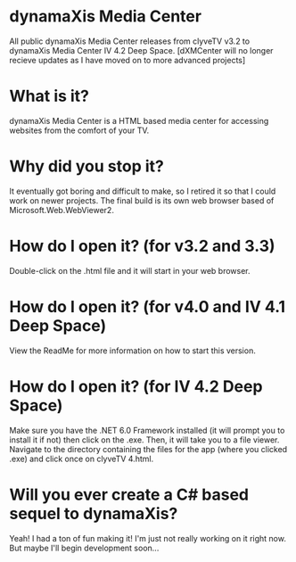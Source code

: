 # dynamaXis Media Center
All public dynamaXis Media Center releases from clyveTV v3.2 to dynamaXis Media Center IV 4.2 Deep Space. [dXMCenter will no longer recieve updates as I have moved on to more advanced projects]
# What is it?
dynamaXis Media Center is a HTML based media center for accessing websites from the comfort of your TV.
# Why did you stop it?
It eventually got boring and difficult to make, so I retired it so that I could work on newer projects. The final build is its own web browser based of Microsoft.Web.WebViewer2.
# How do I open it? (for v3.2 and 3.3)
Double-click on the .html file and it will start in your web browser.
# How do I open it? (for v4.0 and IV 4.1 Deep Space)
View the ReadMe for more information on how to start this version.
# How do I open it? (for IV 4.2 Deep Space)
Make sure you have the .NET 6.0 Framework installed (it will prompt you to install it if not) then click on the .exe. Then, it will take you to a file viewer. Navigate to the directory containing the files for the app (where you clicked .exe) and click once on clyveTV 4.html.
# Will you ever create a C# based sequel to dynamaXis?
Yeah! I had a ton of fun making it! I'm just not really working on it right now. But maybe I'll begin development soon...
